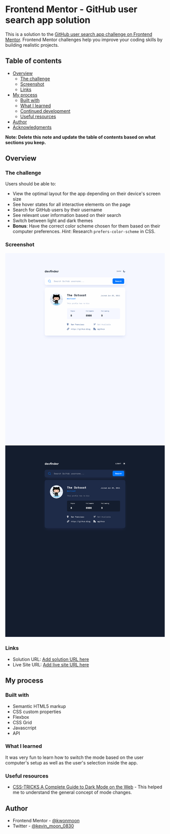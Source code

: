 # Frontend Mentor - GitHub user search app solution

This is a solution to the [GitHub user search app challenge on Frontend Mentor](https://www.frontendmentor.io/challenges/github-user-search-app-Q09YOgaH6). Frontend Mentor challenges help you improve your coding skills by building realistic projects. 

## Table of contents

- [Overview](#overview)
  - [The challenge](#the-challenge)
  - [Screenshot](#screenshot)
  - [Links](#links)
- [My process](#my-process)
  - [Built with](#built-with)
  - [What I learned](#what-i-learned)
  - [Continued development](#continued-development)
  - [Useful resources](#useful-resources)
- [Author](#author)
- [Acknowledgments](#acknowledgments)

**Note: Delete this note and update the table of contents based on what sections you keep.**

## Overview

### The challenge

Users should be able to:

- View the optimal layout for the app depending on their device's screen size
- See hover states for all interactive elements on the page
- Search for GitHub users by their username
- See relevant user information based on their search
- Switch between light and dark themes
- **Bonus**: Have the correct color scheme chosen for them based on their computer preferences. _Hint_: Research `prefers-color-scheme` in CSS.

### Screenshot

![](./screenshot.png)
![](./screenshot2.png)

### Links

- Solution URL: [Add solution URL here](https://github.com/kwonmoon/github-user-search-app)
- Live Site URL: [Add live site URL here](https://splendid-taiyaki-865a48.netlify.app/)

## My process

### Built with

- Semantic HTML5 markup
- CSS custom properties
- Flexbox
- CSS Grid
- Javascrript
- API

### What I learned

It was very fun to learn how to switch the mode based on the user computer's setup as well as the user's selection inside the app.

### Useful resources

- [CSS-TRICKS A Complete Guide to Dark Mode on the Web](https://css-tricks.com/a-complete-guide-to-dark-mode-on-the-web/) - This helped me to understand the general concept of mode changes.

## Author

- Frontend Mentor - [@kwonmoon](https://www.frontendmentor.io/profile/kwonmoon)
- Twitter - [@kevin_moon_0830](https://www.twitter.com/kevin_moon_0830)

